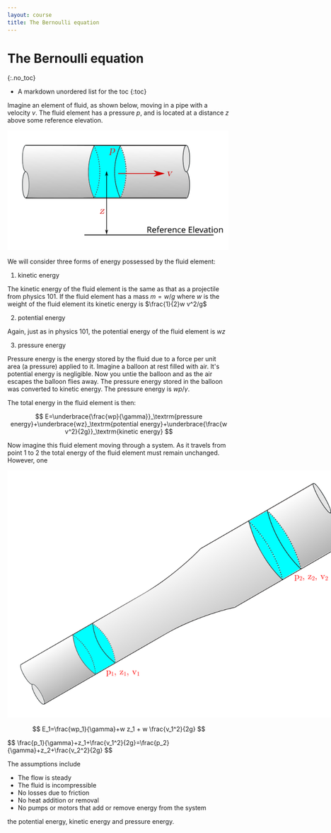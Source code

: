 ```yaml
---
layout: course
title: The Bernoulli equation
---
```


# The Bernoulli equation
{:.no_toc}

* A markdown unordered list for the toc
{:toc}

Imagine an element of fluid, as shown below, moving in a pipe with a velocity $v$.  The fluid element has a pressure $p$, and is located at a distance $z$ above some reference elevation.

<div class="photo" style="width: 500px;  text-align:center">
<img src="img\bernoulli1.svg">
</div>

We will consider three forms of energy possessed by the fluid element:

1. kinetic energy

  The kinetic energy of the fluid element is the same as that as a projectile from physics 101. If the fluid element has a mass $m=w/g$ where $w$ is the weight of the fluid element its kinetic energy is $\frac{1}{2}w v^2/g$

2. potential energy

  Again, just as in physics 101, the potential energy of the fluid element is $wz$

3.  pressure energy

  Pressure energy is the energy stored by the fluid due to a force per unit area (a pressure) applied to it. Imagine a balloon at rest filled with air.  It's potential energy is negligible.  Now you untie the balloon and as the air escapes the balloon flies away.  The pressure energy stored in the balloon was converted to kinetic energy.  The pressure energy is $wp/\gamma$.

The total energy in the fluid element is then:

$$
E=\underbrace{\frac{wp}{\gamma}}_\textrm{pressure energy}+\underbrace{wz}_\textrm{potential energy}+\underbrace{\frac{w v^2}{2g}}_\textrm{kinetic energy}
$$


Now imagine this fluid element moving through a system.  As it travels from point 1 to 2 the total energy of the fluid element must remain unchanged. However, one

<div class="photo" style="width: 800px;  text-align:center">
<img src="img\bernoulli2.svg">
</div>

$$
E_1=\frac{wp_1}{\gamma}+w z_1 + w \frac{v_1^2}{2g}
$$


<div class="callout">
$$
\frac{p_1}{\gamma}+z_1+\frac{v_1^2}{2g}=\frac{p_2}{\gamma}+z_2+\frac{v_2^2}{2g}
$$
</div>

The assumptions include

+ The flow is steady
+ The fluid is incompressible
+ No losses due to friction
+ No heat addition or removal
+ No pumps or motors that add or remove energy from the system  

the potential energy, kinetic energy and pressure energy.
